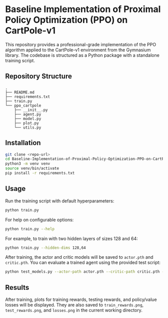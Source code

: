 # Baseline Implementation of Proximal Policy Optimization (PPO) on CartPole-v1

This repository provides a professional-grade implementation of the PPO algorithm applied to the CartPole-v1 environment from the Gymnasium library. The codebase is structured as a Python package with a standalone training script.

## Repository Structure

```
.  
├── README.md
├── requirements.txt
├── train.py
└── ppo_cartpole
    ├── __init__.py
    ├── agent.py
    ├── model.py
    ├── plot.py
    └── utils.py
```

## Installation

```bash
git clone <repo-url>
cd Baseline-Implementation-of-Proximal-Policy-Optimization-PPO-on-CartPole-Environment
python3 -m venv venv
source venv/bin/activate
pip install -r requirements.txt
```

## Usage

Run the training script with default hyperparameters:

```bash
python train.py
```

For help on configurable options:

```bash
python train.py --help
```

For example, to train with two hidden layers of sizes 128 and 64:
```bash
python train.py --hidden-dims 128,64
```

After training, the actor and critic models will be saved to `actor.pth` and `critic.pth`.
You can evaluate a trained agent using the provided test script:

```bash
python test_models.py --actor-path actor.pth --critic-path critic.pth --episodes 100
```

## Results

After training, plots for training rewards, testing rewards, and policy/value losses will be displayed.
They are also saved to `train_rewards.png`, `test_rewards.png`, and `losses.png` in the current working directory.